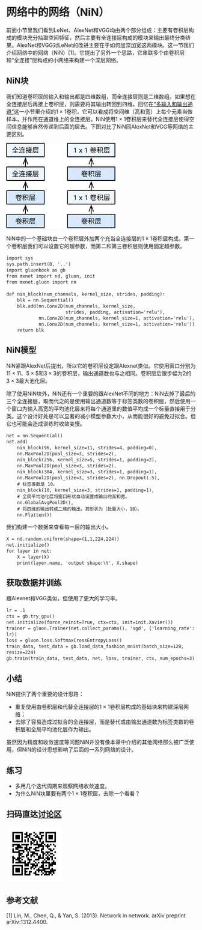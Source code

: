 # 网络中的网络（NiN）

前面小节里我们看到LeNet、AlexNet和VGG均由两个部分组成：主要有卷积层构成的模块充分抽取空间特征，然后主要有全连接层构成的模块来输出最终分类结果。AlexNet和VGG对LeNet的改进主要在于如何加深加宽这两模块。这一节我们介绍网络中的网络（NiN）[1]。它提出了另外一个思路，它串联多个由卷积层和“全连接”层构成的小网络来构建一个深层网络。

## NiN块

我们知道卷积层的输入和输出都是四维数组，而全连接层则是二维数组。如果想在全连接层后再接上卷积层，则需要将其输出转回到四维。回忆在[“多输入和输出通道”](channels.md)这一小节里介绍的$1\times 1$卷积，它可以看成将空间维（高和宽）上每个元素当做样本，并作用在通道维上的全连接层。NiN使用$1\times 1$卷积层来替代全连接层使得空间信息能够自然传递到后面的层去。下图对比了NiN同AlexNet和VGG等网络的主要区别。

![对比NiN（右）和其他（左）。](../img/nin.svg)

NiN中的一个基础块由一个卷积层外加两个充当全连接层的$1\times 1$卷积层构成。第一个卷积层我们可以设置它的超参数，而第二和第三卷积层则使用固定超参数。

```{.python .input  n=2}
import sys
sys.path.insert(0, '..')
import gluonbook as gb
from mxnet import nd, gluon, init
from mxnet.gluon import nn

def nin_block(num_channels, kernel_size, strides, padding):
    blk = nn.Sequential()
    blk.add(nn.Conv2D(num_channels, kernel_size, 
                      strides, padding, activation='relu'),
            nn.Conv2D(num_channels, kernel_size=1, activation='relu'),
            nn.Conv2D(num_channels, kernel_size=1, activation='relu'))
    return blk
```

## NiN模型

NiN紧跟AlexNet后提出，所以它的卷积层设定跟Alexnet类似。它使用窗口分别为$11\times 11$、$5\times 5$和$3\times 3$的卷积层，输出通道数也与之相同。卷积层后跟步幅为2的$3\times 3$最大池化层。

除了使用NiN块外，NiN还有一个重要的跟AlexNet不同的地方：NiN去掉了最后的三个全连接层，取而代之的是使用输出通道数等于标签类数的卷积层，然后使用一个窗口为输入高宽的平均池化层来将每个通道里的数值平均成一个标量直接用于分类。这个设计好处是可以显著的减小模型参数大小，从而能很好的避免过拟合。但它也可能会造成训练时收敛变慢。

```{.python .input  n=9}
net = nn.Sequential()
net.add(
    nin_block(96, kernel_size=11, strides=4, padding=0),
    nn.MaxPool2D(pool_size=3, strides=2),
    nin_block(256, kernel_size=5, strides=1, padding=2),
    nn.MaxPool2D(pool_size=3, strides=2),
    nin_block(384, kernel_size=3, strides=1, padding=1),
    nn.MaxPool2D(pool_size=3, strides=2), nn.Dropout(.5),
    # 标签类数是 10。
    nin_block(10, kernel_size=3, strides=1, padding=1),
    # 全局平均池化层将窗口形状自动设置成输出的高和宽。
    nn.GlobalAvgPool2D(),
    # 将四维的输出转成二维的输出，其形状为（批量大小，10）。
    nn.Flatten())

```

我们构建一个数据来查看每一层的输出大小。

```{.python .input}
X = nd.random.uniform(shape=(1,1,224,224))
net.initialize()
for layer in net:
    X = layer(X)
    print(layer.name, 'output shape:\t', X.shape)
```

## 获取数据并训练

跟Alexnet和VGG类似，但使用了更大的学习率。

```{.python .input}
lr = .1
ctx = gb.try_gpu()
net.initialize(force_reinit=True, ctx=ctx, init=init.Xavier())
trainer = gluon.Trainer(net.collect_params(), 'sgd', {'learning_rate': lr})
loss = gluon.loss.SoftmaxCrossEntropyLoss()
train_data, test_data = gb.load_data_fashion_mnist(batch_size=128, resize=224)
gb.train(train_data, test_data, net, loss, trainer, ctx, num_epochs=3)
```

## 小结

NiN提供了两个重要的设计思路：

- 重复使用由卷积层和代替全连接层的$1\times 1$卷积层构成的基础块来构建深层网络；
- 去除了容易造成过拟合的全连接层，而是替代成由输出通道数为标签类数的卷积层和全局平均池化层作为输出。

虽然因为精度和收敛速度等问题NiN并没有像本章中介绍的其他网络那么被广泛使用，但NiN的设计思想影响了后面的一系列网络的设计。

## 练习

- 多用几个迭代周期来观察网络收敛速度。
- 为什么NiN块里要有两个$1\times 1$卷积层，去除一个看看？

## 扫码直达[讨论区](https://discuss.gluon.ai/t/topic/1661)

![](../img/qr_nin-gluon.svg)

## 参考文献

[1] Lin, M., Chen, Q., & Yan, S. (2013). Network in network. arXiv preprint arXiv:1312.4400.
